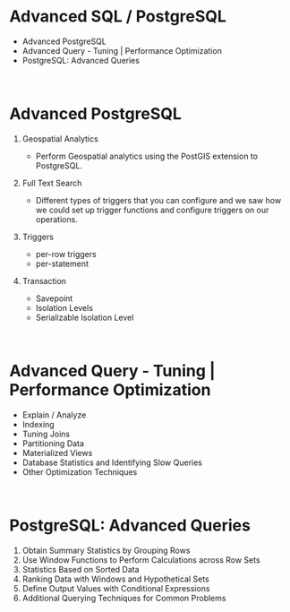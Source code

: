 # Advanced SQL / PostgreSQL
* Advanced PostgreSQL
* Advanced Query - Tuning | Performance Optimization
* PostgreSQL: Advanced Queries

<br/>

# Advanced PostgreSQL
1. Geospatial Analytics
    * Perform Geospatial analytics using the PostGIS extension to PostgreSQL.

2. Full Text Search 
    * Different types of triggers that you can configure and we saw how we could set up trigger functions and configure triggers on our operations. 

3. Triggers
    * per-row triggers 
    * per-statement 

4. Transaction
    * Savepoint
    * Isolation Levels
    * Serializable Isolation Level

<br/>

# Advanced Query - Tuning | Performance Optimization
* Explain / Analyze
* Indexing
* Tuning Joins
* Partitioning Data
* Materialized Views
* Database Statistics and Identifying Slow Queries
* Other Optimization Techniques

<br/>

# PostgreSQL: Advanced Queries
1. Obtain Summary Statistics by Grouping Rows
2. Use Window Functions to Perform Calculations across Row Sets
3. Statistics Based on Sorted Data
4. Ranking Data with Windows and Hypothetical Sets
5. Define Output Values with Conditional Expressions 
6. Additional Querying Techniques for Common Problems 
